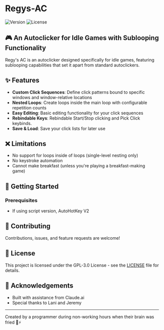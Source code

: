 # Regys-AC

![Version](https://img.shields.io/badge/version-1.0.0-blue.svg)
![License](https://img.shields.io/badge/license-GPL--3.0-green.svg)

## 🎮 An Autoclicker for Idle Games with Sublooping Functionality

Regy's AC is an autoclicker designed specifically for idle games, featuring sublooping capabilities that set it apart from standard autoclickers.

## ✨ Features

- **Custom Click Sequences**: Define click patterns bound to specific windows and window-relative locations
- **Nested Loops**: Create loops inside the main loop with configurable repetition counts
- **Easy Editing**: Basic editing functionality for your click sequences
- **Rebindable Keys**: Rebindable Start/Stop clicking and Pick Click keybinds.
- **Save & Load**: Save your click lists for later use

## ❌ Limitations

- No support for loops inside of loops (single-level nesting only)
- No keystroke automation
- Cannot make breakfast (unless you're playing a breakfast-making game)

## 🚀 Getting Started

### Prerequisites

- If using script version, AutoHotKey V2

## 🤝 Contributing

Contributions, issues, and feature requests are welcome!

## 📜 License

This project is licensed under the GPL-3.0 License - see the [LICENSE](LICENSE) file for details.

## 🙏 Acknowledgements

- Built with assistance from Claude.ai
- Special thanks to Lani and Jeremy

---
Created by a programmer during non-working hours when their brain was fried 🧠⚡
